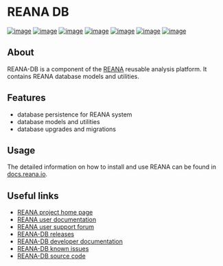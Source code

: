 # REANA DB

[![image](https://img.shields.io/pypi/pyversions/reana-db.svg)](https://pypi.org/pypi/reana-db)
[![image](https://github.com/reanahub/reana-db/workflows/CI/badge.svg)](https://github.com/reanahub/reana-db/actions)
[![image](https://readthedocs.org/projects/reana-db/badge/?version=latest)](https://reana-db.readthedocs.io/en/latest/?badge=latest)
[![image](https://codecov.io/gh/reanahub/reana-db/branch/master/graph/badge.svg)](https://codecov.io/gh/reanahub/reana-db)
[![image](https://img.shields.io/badge/discourse-forum-blue.svg)](https://forum.reana.io)
[![image](https://img.shields.io/github/license/reanahub/reana-db.svg)](https://github.com/reanahub/reana-db/blob/master/LICENSE)
[![image](https://img.shields.io/badge/code%20style-black-000000.svg)](https://github.com/psf/black)

## About

REANA-DB is a component of the [REANA](http://www.reana.io/) reusable analysis platform.
It contains REANA database models and utilities.

## Features

- database persistence for REANA system
- database models and utilities
- database upgrades and migrations

## Usage

The detailed information on how to install and use REANA can be found in
[docs.reana.io](https://docs.reana.io).

## Useful links

- [REANA project home page](http://www.reana.io/)
- [REANA user documentation](https://docs.reana.io)
- [REANA user support forum](https://forum.reana.io)
- [REANA-DB releases](https://reana-db.readthedocs.io/en/latest#changes)
- [REANA-DB developer documentation](https://reana-db.readthedocs.io/)
- [REANA-DB known issues](https://github.com/reanahub/reana-db/issues)
- [REANA-DB source code](https://github.com/reanahub/reana-db)
